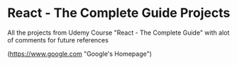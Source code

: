 # React - The Complete Guide Projects
All the projects from Udemy Course "React - The Complete Guide" with alot of comments for future references

(https://www.google.com "Google's Homepage")
